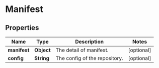 
# Manifest

## Properties
Name | Type | Description | Notes
------------ | ------------- | ------------- | -------------
**manifest** | **Object** | The detail of manifest. |  [optional]
**config** | **String** | The config of the repository. |  [optional]



